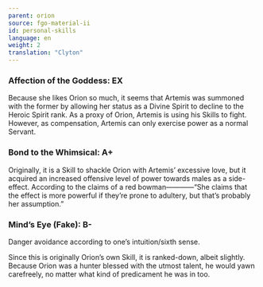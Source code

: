 ```yaml
---
parent: orion
source: fgo-material-ii
id: personal-skills
language: en
weight: 2
translation: "Clyton"
---
```


### Affection of the Goddess: EX

Because she likes Orion so much, it seems that Artemis was summoned with the former by allowing her status as a Divine Spirit to decline to the Heroic Spirit rank. As a proxy of Orion, Artemis is using his Skills to fight. However, as compensation, Artemis can only exercise power as a normal Servant.

### Bond to the Whimsical: A+

Originally, it is a Skill to shackle Orion with Artemis’ excessive love, but it acquired an increased offensive level of power towards males as a side-effect. According to the claims of a red bowman————“She claims that the effect is more powerful if they’re prone to adultery, but that’s probably her assumption.”

### Mind’s Eye (Fake): B-

Danger avoidance according to one’s intuition/sixth sense.

Since this is originally Orion’s own Skill, it is ranked-down, albeit slightly. Because Orion was a hunter blessed with the utmost talent, he would yawn carefreely, no matter what kind of predicament he was in too.
